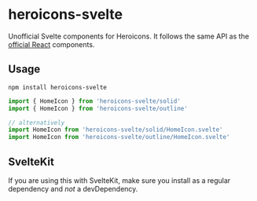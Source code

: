 # heroicons-svelte

Unofficial Svelte components for Heroicons. It follows the same API as the [official React](https://github.com/tailwindlabs/heroicons) components.

## Usage

```
npm install heroicons-svelte
```

```javascript
import { HomeIcon } from 'heroicons-svelte/solid'
import { HomeIcon } from 'heroicons-svelte/outline'

// alternatively
import HomeIcon from 'heroicons-svelte/solid/HomeIcon.svelte'
import HomeIcon from 'heroicons-svelte/outline/HomeIcon.svelte'
```

## SvelteKit

If you are using this with SvelteKit, make sure you install as a regular dependency and _not_ a devDependency.
